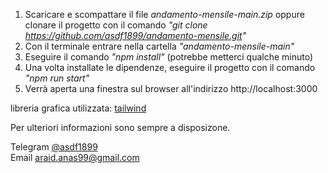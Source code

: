 1) Scaricare e scompattare il file *andamento-mensile-main.zip* oppure clonare il progetto con il comando *"git clone https://github.com/asdf1899/andamento-mensile.git"*
2) Con il terminale entrare nella cartella *"andamento-mensile-main"*
3) Eseguire il comando *"npm install"* (potrebbe metterci qualche minuto)
4) Una volta installate le dipendenze, eseguire il progetto con il comando *"npm run start"*
5) Verrà aperta una finestra sul browser all'indirizzo http://localhost:3000

libreria grafica utilizzata: [tailwind](https://tailwindcss.com/)


Per ulteriori informazioni sono sempre a disposizone.

Telegram [@asdf1899](https://t.me/asdf1899)
<br>
Email [araid.anas99@gmail.com](mailto:araid.anas99@gmail.com)
